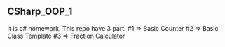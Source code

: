 ## CSharp_OOP_1
It is c# homework.
This repo have 3 part.
#1 => Basic Counter
#2 => Basic Class Template
#3 => Fraction Calculator
